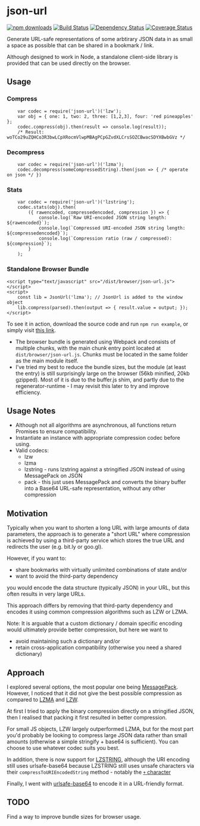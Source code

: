 # json-url

[![npm downloads][downloads-image]][downloads-url] [![Build Status][travis-image]][travis-url] [![Dependency Status][daviddm-image]][daviddm-url] [![Coverage Status][coverage-image]][coverage-url]

Generate URL-safe representations of some arbtirary JSON data in as small a space as possible that can be shared in a bookmark / link.

Although designed to work in Node, a standalone client-side library is provided that can be used directly on the browser.

## Usage

### Compress

```
	var codec = require('json-url')('lzw');
	var obj = { one: 1, two: 2, three: [1,2,3], four: 'red pineapples' };
	codec.compress(obj).then(result => console.log(result));
	/* Result: woTCo29uZQHCo3R3bwLCpXRocmVlwpMBAgPCpGZvdXLCrsSOZCBwacSDYXBwbGVz */
```

### Decompress

```
	var codec = require('json-url')('lzma');
	codec.decompress(someCompressedString).then(json => { /* operate on json */ })
```

### Stats

```
	var codec = require('json-url')('lzstring');
	codec.stats(obj).then(
		({ rawencoded, compressedencoded, compression }) => {
			console.log(`Raw URI-encoded JSON string length: ${rawencoded}`);
			console.log(`Compressed URI-encoded JSON string length: ${compressedencoded}`);
			console.log(`Compression ratio (raw / compressed): ${compression}`);
		}
	);
```

### Standalone Browser Bundle

```
<script type="text/javascript" src="/dist/browser/json-url.js"></script>
<script>
	const lib = JsonUrl('lzma'); // JsonUrl is added to the window object
	lib.compress(parsed).then(output => { result.value = output; });
</script>
```

To see it in action, download the source code and run `npm run example`, or simply visit [this link](http://jsbin.com/cayuhox).

* The browser bundle is generated using Webpack and consists of multiple chunks, with the main chunk entry point located at `dist/browser/json-url.js`. Chunks must be located in the same folder as the main module itself.
* I've tried my best to reduce the bundle sizes, but the module (at least the entry) is still surprisingly large on the browser (56kb minified, 20kb gzipped). Most of it is due to the buffer.js shim, and partly due to the regenerator-runtime - I may revisit this later to try and improve efficiency.

## Usage Notes

* Although not all algorithms are asynchronous, all functions return Promises to ensure compatibility.
* Instantiate an instance with appropriate compression codec before using.
* Valid codecs:
	* lzw
	* lzma
	* lzstring - runs lzstring against a stringified JSON instead of using MessagePack on JSON
	* pack - this just uses MessagePack and converts the binary buffer into a Base64 URL-safe representation, without any other compression

## Motivation

Typically when you want to shorten a long URL with large amounts of data parameters, the approach is to generate a "short URL" where compression is achieved by using a third-party service which stores the true URL and redirects the user (e.g. bit.ly or goo.gl).

However, if you want to:

* share bookmarks with virtually unlimited combinations of state and/or
* want to avoid the third-party dependency

you would encode the data structure (typically JSON) in your URL, but this often results in very large URLs.

This approach differs by removing that third-party dependency and encodes it using common compression algorithms such as LZW or LZMA.

Note: It is arguable that a custom dictionary / domain specific encoding would ultimately provide better compression, but here we want to
* avoid maintaining such a dictionary and/or
* retain cross-application compatibility (otherwise you need a shared dictionary)

## Approach

I explored several options, the most popular one being [MessagePack][1]. However, I noticed that it did not give the best possible compression as compared to [LZMA][2] and [LZW][3].

At first I tried to apply the binary compression directly on a stringified JSON, then I realised that packing it first resulted in better compression.

For small JS objects, LZW largely outperformed LZMA, but for the most part you'd probably be looking to compress large JSON data rather than small amounts (otherwise a simple stringify + base64 is sufficient). You can choose to use whatever codec suits you best.

In addition, there is now support for [LZSTRING][5], although the URI encoding still uses urlsafe-base64 because LZSTRING still uses unsafe characters via their `compressToURIEncodedString` method - notably the [`+` character][6]

Finally, I went with [urlsafe-base64][4] to encode it in a URL-friendly format.

## TODO

Find a way to improve bundle sizes for browser usage.

[1]: http://msgpack.org/index.html
[2]: https://www.npmjs.com/package/lzma
[3]: https://www.npmjs.com/package/node-lzw
[4]: https://www.npmjs.com/package/urlsafe-base64
[5]: http://pieroxy.net/blog/pages/lz-string/index.html
[6]: https://github.com/pieroxy/lz-string/blob/master/libs/lz-string.js#L15

[downloads-image]: https://img.shields.io/npm/dm/json-url.svg?style=flat-square
[downloads-url]: https://www.npmjs.com/package/json-url
[travis-image]: https://travis-ci.org/masotime/json-url.svg?bxeranch=master
[travis-url]: https://travis-ci.org/masotime/json-url
[daviddm-image]: https://david-dm.org/masotime/json-url.svg?theme=shields.io
[daviddm-url]: https://david-dm.org/masotime/json-url
[coverage-image]: https://coveralls.io/repos/github/masotime/json-url/badge.svg?branch=master
[coverage-url]: https://coveralls.io/github/masotime/json-url?branch=master
